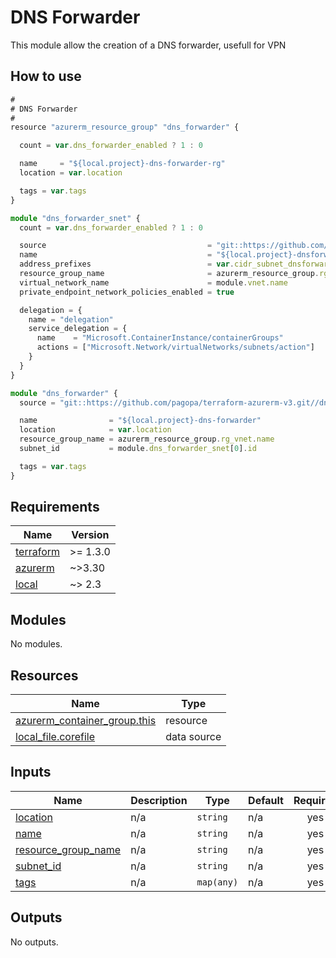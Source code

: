 # DNS Forwarder

This module allow the creation of a DNS forwarder, usefull for VPN

## How to use

```ts
#
# DNS Forwarder
#
resource "azurerm_resource_group" "dns_forwarder" {

  count = var.dns_forwarder_enabled ? 1 : 0

  name     = "${local.project}-dns-forwarder-rg"
  location = var.location

  tags = var.tags
}

module "dns_forwarder_snet" {
  count = var.dns_forwarder_enabled ? 1 : 0

  source                                    = "git::https://github.com/pagopa/terraform-azurerm-v3.git//subnet?ref=v8.8.0"
  name                                      = "${local.project}-dnsforwarder-snet"
  address_prefixes                          = var.cidr_subnet_dnsforwarder
  resource_group_name                       = azurerm_resource_group.rg_vnet.name
  virtual_network_name                      = module.vnet.name
  private_endpoint_network_policies_enabled = true

  delegation = {
    name = "delegation"
    service_delegation = {
      name    = "Microsoft.ContainerInstance/containerGroups"
      actions = ["Microsoft.Network/virtualNetworks/subnets/action"]
    }
  }
}

module "dns_forwarder" {
  source = "git::https://github.com/pagopa/terraform-azurerm-v3.git//dns_forwarder?ref=v8.8.0"

  name                = "${local.project}-dns-forwarder"
  location            = var.location
  resource_group_name = azurerm_resource_group.rg_vnet.name
  subnet_id           = module.dns_forwarder_snet[0].id

  tags = var.tags
}
```

<!-- markdownlint-disable -->
<!-- BEGINNING OF PRE-COMMIT-TERRAFORM DOCS HOOK -->
## Requirements

| Name | Version |
|------|---------|
| <a name="requirement_terraform"></a> [terraform](#requirement\_terraform) | >= 1.3.0 |
| <a name="requirement_azurerm"></a> [azurerm](#requirement\_azurerm) | ~>3.30 |
| <a name="requirement_local"></a> [local](#requirement\_local) | ~> 2.3 |

## Modules

No modules.

## Resources

| Name | Type |
|------|------|
| [azurerm_container_group.this](https://registry.terraform.io/providers/hashicorp/azurerm/latest/docs/resources/container_group) | resource |
| [local_file.corefile](https://registry.terraform.io/providers/hashicorp/local/latest/docs/data-sources/file) | data source |

## Inputs

| Name | Description | Type | Default | Required |
|------|-------------|------|---------|:--------:|
| <a name="input_location"></a> [location](#input\_location) | n/a | `string` | n/a | yes |
| <a name="input_name"></a> [name](#input\_name) | n/a | `string` | n/a | yes |
| <a name="input_resource_group_name"></a> [resource\_group\_name](#input\_resource\_group\_name) | n/a | `string` | n/a | yes |
| <a name="input_subnet_id"></a> [subnet\_id](#input\_subnet\_id) | n/a | `string` | n/a | yes |
| <a name="input_tags"></a> [tags](#input\_tags) | n/a | `map(any)` | n/a | yes |

## Outputs

No outputs.
<!-- END OF PRE-COMMIT-TERRAFORM DOCS HOOK -->
